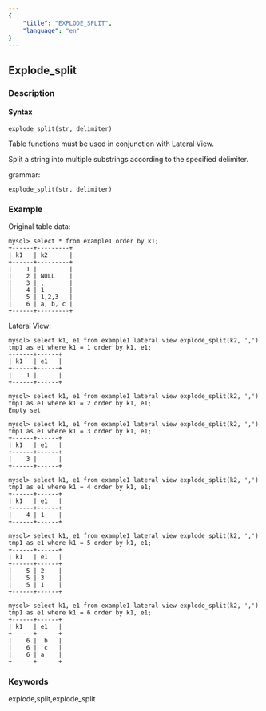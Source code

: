```yaml
---
{
    "title": "EXPLODE_SPLIT",
    "language": "en"
}
---
```


<!--
Licensed to the Apache Software Foundation (ASF) under one
or more contributor license agreements.  See the NOTICE file
distributed with this work for additional information
regarding copyright ownership.  The ASF licenses this file
to you under the Apache License, Version 2.0 (the
"License"); you may not use this file except in compliance
with the License.  You may obtain a copy of the License at

  http://www.apache.org/licenses/LICENSE-2.0

Unless required by applicable law or agreed to in writing,
software distributed under the License is distributed on an
"AS IS" BASIS, WITHOUT WARRANTIES OR CONDITIONS OF ANY
KIND, either express or implied.  See the License for the
specific language governing permissions and limitations
under the License.
-->

## Explode_split

### Description
#### Syntax

`explode_split(str, delimiter)`

Table functions must be used in conjunction with Lateral View.

Split a string into multiple substrings according to the specified delimiter.

grammar:

```
explode_split(str, delimiter)
```

### Example

Original table data:

```
mysql> select * from example1 order by k1;
+------+---------+
| k1   | k2      |
+------+---------+
|    1 |         |
|    2 | NULL    |
|    3 | ,       |
|    4 | 1       |
|    5 | 1,2,3   |
|    6 | a, b, c |
+------+---------+
```

Lateral View:

```
mysql> select k1, e1 from example1 lateral view explode_split(k2, ',') tmp1 as e1 where k1 = 1 order by k1, e1;
+------+------+
| k1   | e1   |
+------+------+
|    1 |      |
+------+------+

mysql> select k1, e1 from example1 lateral view explode_split(k2, ',') tmp1 as e1 where k1 = 2 order by k1, e1;
Empty set

mysql> select k1, e1 from example1 lateral view explode_split(k2, ',') tmp1 as e1 where k1 = 3 order by k1, e1;
+------+------+
| k1   | e1   |
+------+------+
|    3 |      |
+------+------+

mysql> select k1, e1 from example1 lateral view explode_split(k2, ',') tmp1 as e1 where k1 = 4 order by k1, e1;
+------+------+
| k1   | e1   |
+------+------+
|    4 | 1    |
+------+------+

mysql> select k1, e1 from example1 lateral view explode_split(k2, ',') tmp1 as e1 where k1 = 5 order by k1, e1;
+------+------+
| k1   | e1   |
+------+------+
|    5 | 2    |
|    5 | 3    |
|    5 | 1    |
+------+------+

mysql> select k1, e1 from example1 lateral view explode_split(k2, ',') tmp1 as e1 where k1 = 6 order by k1, e1;
+------+------+
| k1   | e1   |
+------+------+
|    6 |  b   |
|    6 |  c   |
|    6 | a    |
+------+------+
```

### Keywords

explode,split,explode_split